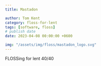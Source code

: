 ```yaml
---
title: Mastadon

author: Tom Kent
category: floss-for-lent
tags: [software, floss]
# publish date
date: 2023-04-08 00:00:00 +0600

img: "/assets/img/floss/mastadon_logo.svg"
---
```



FLOSSing for lent 40/40